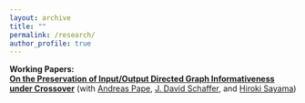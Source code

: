```yaml
---
layout: archive
title: ""
permalink: /research/
author_profile: true
---
```

<strong>Working Papers:</strong><br>
<a href="https://arxiv.org/abs/2406.10369"> <b>On the Preservation of Input/Output Directed Graph Informativeness under Crossover</b></a>
(with <a href="https://andreasduuspape.com/"> Andreas Pape</a>,
<a href="https://scholar.google.com/citations?user=pRy5WdkAAAAJ&hl=en"> J. David Schaffer</a>, and
<a href="http://bingdev.binghamton.edu/sayama/"> Hiroki Sayama</a>)
